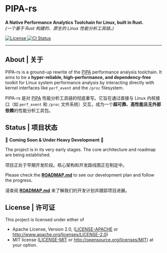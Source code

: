 # PIPA-rs

<p align="left">
  <strong>A Native Performance Analytics Toolchain for Linux, built in Rust.</strong>
  <br>
  <em>(一个基于 Rust 构建的、原生的 Linux 性能分析工具链。)</em>
</p>

<p align="left">
  <a href="https://github.com/cagedbird043/pipa-rs/blob/main/LICENSE">
    <img src="https://img.shields.io/badge/license-MIT%2FApache--2.0-blue.svg" alt="License">
  </a>
  <a href="https://github.com/cagedbird043/pipa-rs/actions/workflows/ci.yml">
    <img src="https://img.shields.io/github/actions/workflow/status/cagedbird043/pipa-rs/ci.yml?branch=main" alt="CI Status">
  </a>
</p>

---

## About | 关于

PIPA-rs is a ground-up rewrite of the [PIPA](https://github.com/ZJU-SPAIL/pipa) performance analysis toolchain. It aims to be a **hyper-reliable, high-performance, and dependency-free** toolkit for Linux system performance analysis by interacting directly with kernel interfaces like `perf_event` and the `/proc` filesystem.

PIPA-rs 是对 [PIPA](https://github.com/ZJU-SPAIL/pipa) 性能分析工具链的彻底重写。它旨在通过直接与 Linux 内核接口（如 `perf_event` 和 `/proc` 文件系统）交互，成为一个**超可靠、高性能且无外部依赖**的性能分析工具包。

## Status | 项目状态

🚧 **Coming Soon & Under Heavy Development** 🚧

The project is in its very early stages. The core architecture and roadmap are being established.

项目正处于早期开发阶段。核心架构和开发路线图正在制定中。

Please check the [**ROADMAP.md**](ROADMAP.md) to see our development plan and follow the progress.

请查阅 [**ROADMAP.md**](ROADMAP.md) 来了解我们的开发计划并跟踪项目进展。

## License | 许可证

This project is licensed under either of

- Apache License, Version 2.0, ([LICENSE-APACHE](LICENSE-APACHE) or http://www.apache.org/licenses/LICENSE-2.0)
- MIT license ([LICENSE-MIT](LICENSE-MIT) or http://opensource.org/licenses/MIT)
  at your option.
